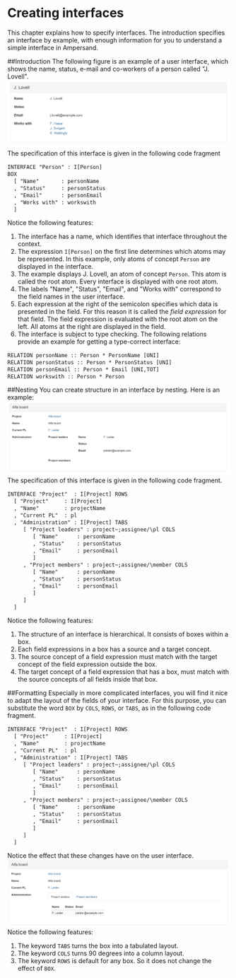 # Creating interfaces
This chapter explains how to specify interfaces. The introduction specifies an interface by example, with enough information for you to understand a simple interface in Ampersand.

##Introduction
The following figure is an example of a user interface, which shows the name, status, e-mail and co-workers of a person called "J. Lovell".
![interface of "J. Lovell"](https://github.com/AmpersandTarski/documentation/blob/Interfacing/Figures/InterfaceLovellRaw.jpg?raw=true "Example of a user interface")
The specification of this interface is given in the following code fragment
```ampersand
INTERFACE "Person" : I[Person]
BOX
  [ "Name"       : personName
  , "Status"     : personStatus
  , "Email"      : personEmail
  , "Works with" : workswith 
  ]
```
Notice the following features:
1. The interface has a name, which identifies that interface throughout the context.
2. The expression `I[Person]` on the first line determines which atoms may be represented. In this example, only atoms of concept `Person` are displayed in the interface.
3. The example displays J. Lovell, an atom of concept `Person`. This atom is called the root atom. Every interface is displayed with one root atom.
4. The labels "Name", "Status", "Email", and "Works with" correspond to the field names in the user interface.
5. Each expression at the right of the semicolon specifies which data is presented in the field. For this reason it is called the *field expression* for that field. The field expression is evaluated with the root atom on the left. All atoms at the right are displayed in the field.
6. The interface is subject to type checking. The following relations provide an example for getting a type-correct interface:
```
RELATION personName :: Person * PersonName [UNI]
RELATION personStatus :: Person * PersonStatus [UNI]
RELATION personEmail :: Person * Email [UNI,TOT]
RELATION workswith :: Person * Person
```

##Nesting
You can create structure in an interface by nesting. Here is an example:
![interface of project "Alpha Board"](https://github.com/AmpersandTarski/documentation/blob/Interfacing/Figures/InterfaceAlphaBoardNested.jpg?raw=true "Example of a nested user interface")
The specification of this interface is given in the following code fragment.
```ampersand
INTERFACE "Project"  : I[Project] ROWS
  [ "Project"     : I[Project]
  , "Name"        : projectName
  , "Current PL"  : pl
  , "Administration" : I[Project] TABS
     [ "Project leaders" : project~;assignee/\pl COLS
        [ "Name"      : personName
        , "Status"    : personStatus
        , "Email"     : personEmail
        ]
     , "Project members" : project~;assignee/\member COLS
        [ "Name"      : personName
        , "Status"    : personStatus
        , "Email"     : personEmail
        ]
     ]
  ]
```
Notice the following features:
1. The structure of an interface is hierarchical. It consists of boxes within a box.
2. Each field expressions in a box has a source and a target concept.
3. The source concept of a field expression must match with the target concept of the field expression outside the box.
4. The target concept of a field expression that has a box, must match with the source concepts of all fields inside that box.

##Formatting
Especially in more complicated interfaces, you will find it nice to adapt the layout of the fields of your interface. For this purpose, you can substitute the word `BOX` by `COLS`, `ROWS`, or `TABS`, as in the following code fragment.
```ampersand
INTERFACE "Project"  : I[Project] ROWS
  [ "Project"     : I[Project]
  , "Name"        : projectName
  , "Current PL"  : pl
  , "Administration" : I[Project] TABS
     [ "Project leaders" : project~;assignee/\pl COLS
        [ "Name"      : personName
        , "Status"    : personStatus
        , "Email"     : personEmail
        ]
     , "Project members" : project~;assignee/\member COLS
        [ "Name"      : personName
        , "Status"    : personStatus
        , "Email"     : personEmail
        ]
     ]
  ]
```
Notice the effect that these changes have on the user interface.
![interface of project "Alpha Board"](https://github.com/AmpersandTarski/documentation/blob/Interfacing/Figures/InterfaceAlphaBoardFormatted.jpg?raw=true "Example of formatting by COLS, ROWS, or TABS")
Notice the following features:
1. The keyword `TABS` turns the box into a tabulated layout.
2. The keyword `COLS` turns 90 degrees into a column layout.
3. The keyword `ROWS` is default for any box. So it does not change the effect of `BOX`.
